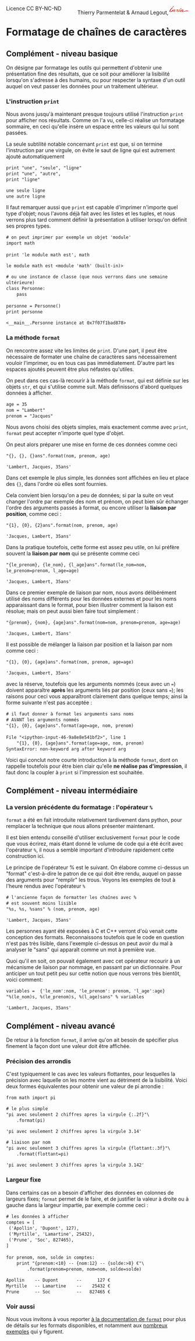 
<span style="float:left;">Licence CC BY-NC-ND</span><span style="float:right;">Thierry Parmentelat &amp; Arnaud Legout,<img src="../../media/inria-25.png" style="display:inline"></span><br/>

# Formatage de chaînes de caractères

## Complément - niveau basique

On désigne par formatage les outils qui permettent d'obtenir une présentation fine des résultats, que ce soit pour améliorer la lisibilité lorsqu'on s'adresse à des humains, ou pour respecter la syntaxe d'un outil auquel on veut passer les données pour un traitement ultérieur.

### L'instruction `print`

Nous avons jusqu'à maintenant presque toujours utilisé l'instruction `print` pour afficher nos résultats. Comme on l'a vu, celle-ci réalise un formatage sommaire, en ceci qu'elle insère un espace entre les valeurs qui lui sont passées.

La seule subtilité notable concernant `print` est que, si on termine l'instruction par une virgule, on évite le saut de ligne qui est autrement ajouté automatiquement


```
print "une", "seule", "ligne"
print "une", "autre",
print "ligne"
```

    une seule ligne
    une autre ligne


Il faut remarquer aussi que `print` est capable d'imprimer n'importe quel type d'objet; nous l'avons déjà fait avec les listes et les tuples, et nous verrons plus tard comment définir la présentation à utiliser lorsqu'on définit ses propres types.


```
# on peut imprimer par exemple un objet 'module'
import math

print 'le module math est', math
```

    le module math est <module 'math' (built-in)>



```
# ou une instance de classe (que nous verrons dans une semaine ultérieure)
class Personne:
    pass

personne = Personne()
print personne
```

    <__main__.Personne instance at 0x7f07f1bad878>


### La méthode `format`

On rencontre assez vite les limites de `print`. D'une part, il peut être nécessaire de formater une chaîne de caractères sans nécessairement vouloir l'imprimer, ou en tous cas pas immédiatement. D'autre part les espaces ajoutés peuvent être plus néfastes qu'utiles.

On peut dans ces cas-là recourir à la méthode `format`, qui est définie sur les objets `str`, et qui s'utilise comme suit. Mais définissons d'abord quelques données à afficher.


```
age = 35
nom = "Lambert"
prenom = "Jacques"
```

Nous avons choisi des objets simples, mais exactement comme avec `print`, `format` peut accepter n'importe quel type d'objet.

On peut alors préparer une mise en forme de ces données comme ceci


```
"{}, {}, {}ans".format(nom, prenom, age)
```




    'Lambert, Jacques, 35ans'



Dans cet exemple le plus simple, les données sont affichées en lieu et place des `{}`, dans l'ordre où elles sont fournies.

Cela convient bien lorsqu'on a peu de données; si par la suite on veut changer l'ordre par exemple des nom et prénom, on peut bien sûr échanger l'ordre des arguments passés à format, ou encore utiliser la **liaison par position**, comme ceci&nbsp;:


```
"{1}, {0}, {2}ans".format(nom, prenom, age)
```




    'Jacques, Lambert, 35ans'



Dans la pratique toutefois, cette forme est assez peu utile, on lui préfère souvent la **liaison par nom** qui se présente comme ceci


```
"{le_prenom}, {le_nom}, {l_age}ans".format(le_nom=nom, le_prenom=prenom, l_age=age)
```




    'Jacques, Lambert, 35ans'



Dans ce premier exemple de liaison par nom, nous avons délibérément utilisé des noms différents pour les données externes et pour les noms apparaissant dans le format, pour bien illustrer comment la liaison est résolue; mais on peut aussi bien faire tout simplement&nbsp;:


```
"{prenom}, {nom}, {age}ans".format(nom=nom, prenom=prenom, age=age)
```




    'Jacques, Lambert, 35ans'



Il est possible de mélanger la liaison par position et la liaison par nom comme ceci&nbsp;:


```
"{1}, {0}, {age}ans".format(nom, prenom, age=age)
```




    'Jacques, Lambert, 35ans'



avec la réserve, toutefois que les arguments nommés (ceux avec un `=`) doivent apparaître **après** les arguments liés par position (ceux sans `=`); les raisons pour ceci vous apparaîtront clairement dans quelque temps; ainsi la forme suivante n'est pas acceptée&nbsp;:

    # il faut donner à format les arguments sans noms
    # AVANT les arguments nommés
    "{1}, {0}, {age}ans".format(age=age, nom, prenom)

    File "<ipython-input-46-9a8e8e541bf2>", line 1
        "{1}, {0}, {age}ans".format(age=age, nom, prenom)
    SyntaxError: non-keyword arg after keyword arg

Voici qui conclut notre courte introduction à la méthode `format`, dont on rappelle toutefois pour être bien clair qu'elle **ne réalise pas d'impression**, il faut donc la coupler à `print` si l'impression est souhaitée.

## Complément - niveau intermédiaire

### La version précédente du formatage : l'opérateur `%`

`format` a été en fait introduite relativement tardivement dans python, pour remplacer la technique que nous allons présenter maintenant.

Il est bien entendu conseillé d'utiliser exclusivement `format` pour le code que vous écrirez, mais étant donné le volume de code qui a été écrit avec l'opérateur `%`, il nous a semblé important d'introduire rapidement cette construction ici.

Le principe de l'opérateur % est le suivant. On élabore comme ci-dessus un "format" c'est-à-dire le patron de ce qui doit être rendu, auquel on passe des arguments pour "remplir" les trous. Voyons les exemples de tout à l'heure rendus avec l'opérateur `%`


```
# l'ancienne façon de formatter les chaînes avec %
# est souvent moins lisible
"%s, %s, %sans" % (nom, prenom, age)
```




    'Lambert, Jacques, 35ans'



Les personnes ayant été exposées à C et C++ verront d'où venait cette conception des formats. Reconnaissons toutefois que le code en question n'est pas très lisible, dans l'exemple ci-dessus on peut avoir du mal à analyser le "sans" qui apparaît comme un mot à première vue.

Quoi qu'il en soit, on pouvait également avec cet opérateur recourir à un mécanisme de liaison par nommage, en passant par un dictionnaire. Pour anticiper un tout petit peu sur cette notion que nous verrons très bientôt, voici comment:


```
variables =  {'le_nom':nom, 'le_prenom': prenom, 'l_age':age}
"%(le_nom)s, %(le_prenom)s, %(l_age)sans" % variables
```




    'Lambert, Jacques, 35ans'



## Complément - niveau avancé

De retour à la fonction `format`, il arrive qu'on ait besoin de spécifier plus finement la façon dont une valeur doit être affichée.

### Précision des arrondis

C'est typiquement le cas avec les valeurs flottantes, pour lesquelles la précision avec laquelle on les montre vient au détriment de la lisibilité. Voici deux formes équivalentes pour obtenir une valeur de pi arrondie&nbsp;:


```
from math import pi
```


```
# le plus simple
"pi avec seulement 2 chiffres apres la virgule {:.2f}"\
    .format(pi)
```




    'pi avec seulement 2 chiffres apres la virgule 3.14'




```
# liaison par nom
"pi avec seulement 3 chiffres apres la virgule {flottant:.3f}"\
    .format(flottant=pi)
```




    'pi avec seulement 3 chiffres apres la virgule 3.142'



### Largeur fixe

Dans certains cas on a besoin d'afficher des données en colonnes de largeurs fixes; `format` permet de le faire, et de justifier la valeur à droite ou à gauche dans la largeur impartie, par exemple comme ceci&nbsp;:


```
# les données à afficher
comptes = [
 ('Apollin', 'Dupont', 127),
 ('Myrtille', 'Lamartine', 25432),
 ('Prune', 'Soc', 827465),
]

for prenom, nom, solde in comptes:
    print "{prenom:<10} -- {nom:12} -- {solde:>8} €"\
        .format(prenom=prenom, nom=nom, solde=solde)

```

    Apollin    -- Dupont       --      127 €
    Myrtille   -- Lamartine    --    25432 €
    Prune      -- Soc          --   827465 €


### Voir aussi

Nous vous invitons à vous reporter [à la documentation de `format`](https://docs.python.org/2.7/library/string.html#formatstrings) pour plus de détails sur les formats disponibles, et notamment aux [nombreux exemples](https://docs.python.org/2.7/library/string.html#format-examples) qui y figurent.
